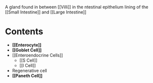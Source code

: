 A gland found in between [[Villi]] in the ntestinal epithelium lining of the [[Small Intestine]] and [[Large Intestine]]

# Contents
- **[[Enterocyte]]**
- **[[Goblet Cell]]**
- [[Enteroendocrine Cells]]
	- [[S Cell]]
	- [[I Cell]]
- Regenerative cell
- **[[Paneth Cell]]**